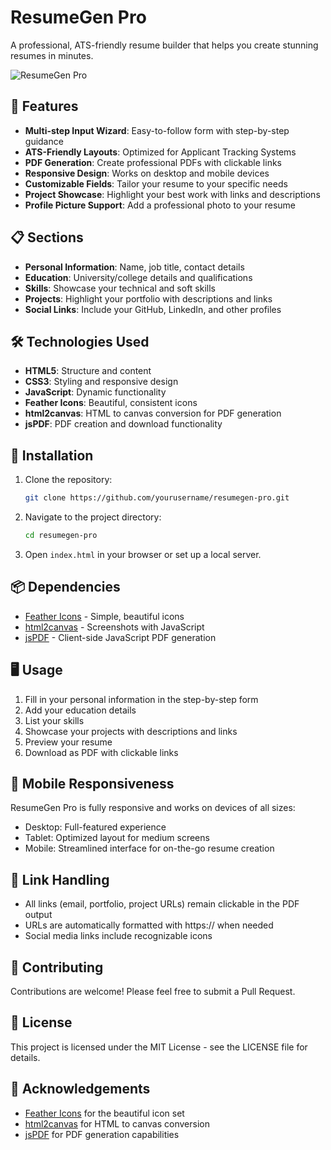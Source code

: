 # ResumeGen Pro

A professional, ATS-friendly resume builder that helps you create stunning resumes in minutes.

![ResumeGen Pro](https://via.placeholder.com/800x400?text=ResumeGen+Pro)

## 🚀 Features

- **Multi-step Input Wizard**: Easy-to-follow form with step-by-step guidance
- **ATS-Friendly Layouts**: Optimized for Applicant Tracking Systems
- **PDF Generation**: Create professional PDFs with clickable links
- **Responsive Design**: Works on desktop and mobile devices
- **Customizable Fields**: Tailor your resume to your specific needs
- **Project Showcase**: Highlight your best work with links and descriptions
- **Profile Picture Support**: Add a professional photo to your resume

## 📋 Sections

- **Personal Information**: Name, job title, contact details
- **Education**: University/college details and qualifications
- **Skills**: Showcase your technical and soft skills
- **Projects**: Highlight your portfolio with descriptions and links
- **Social Links**: Include your GitHub, LinkedIn, and other profiles

## 🛠️ Technologies Used

- **HTML5**: Structure and content
- **CSS3**: Styling and responsive design
- **JavaScript**: Dynamic functionality
- **Feather Icons**: Beautiful, consistent icons
- **html2canvas**: HTML to canvas conversion for PDF generation
- **jsPDF**: PDF creation and download functionality

## 🔧 Installation

1. Clone the repository:
   ```bash
   git clone https://github.com/yourusername/resumegen-pro.git
   ```

2. Navigate to the project directory:
   ```bash
   cd resumegen-pro
   ```

3. Open `index.html` in your browser or set up a local server.

## 📦 Dependencies

- [Feather Icons](https://feathericons.com/) - Simple, beautiful icons
- [html2canvas](https://html2canvas.hertzen.com/) - Screenshots with JavaScript
- [jsPDF](https://github.com/MrRio/jsPDF) - Client-side JavaScript PDF generation

## 🖥️ Usage

1. Fill in your personal information in the step-by-step form
2. Add your education details
3. List your skills
4. Showcase your projects with descriptions and links
5. Preview your resume
6. Download as PDF with clickable links

## 📱 Mobile Responsiveness

ResumeGen Pro is fully responsive and works on devices of all sizes:
- Desktop: Full-featured experience
- Tablet: Optimized layout for medium screens
- Mobile: Streamlined interface for on-the-go resume creation

## 🔗 Link Handling

- All links (email, portfolio, project URLs) remain clickable in the PDF output
- URLs are automatically formatted with https:// when needed
- Social media links include recognizable icons

## 🤝 Contributing

Contributions are welcome! Please feel free to submit a Pull Request.

## 📄 License

This project is licensed under the MIT License - see the LICENSE file for details.

## 🙏 Acknowledgements

- [Feather Icons](https://feathericons.com/) for the beautiful icon set
- [html2canvas](https://html2canvas.hertzen.com/) for HTML to canvas conversion
- [jsPDF](https://github.com/MrRio/jsPDF) for PDF generation capabilities
